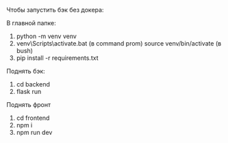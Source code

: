 Чтобы запустить бэк без докера:

В главной папке:
1) python -m venv venv
2) venv\Scripts\activate.bat (в command prom)
   source venv/bin/activate (в bush)
3) pip install -r requirements.txt

Поднять бэк:  
1) cd backend
2) flask run

Поднять фронт
1) cd frontend
2) npm i
3) npm run dev